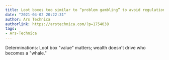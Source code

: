 ```yaml
---
title: Loot boxes too similar to “problem gambling” to avoid regulation, report says
date: "2021-04-02 20:22:31"
author: Ars Technica
authorlink: https://arstechnica.com/?p=1754038
tags:
- Ars-Technica
---
```

Determinations: Loot box "value" matters; wealth doesn't drive who becomes a "whale."